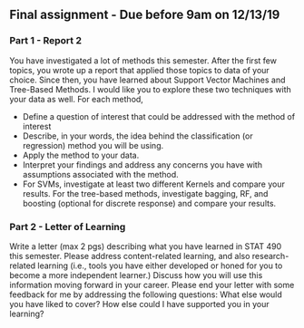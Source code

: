 ## Final assignment - Due before 9am on 12/13/19

### Part 1 - Report 2 

You have investigated a lot of methods this semester. After the first few topics, you wrote up a report that applied those topics to data of your choice. Since then, you have learned about Support Vector Machines and Tree-Based Methods. I would like you to explore these two techniques with your data as well. For each method, 

- Define a question of interest that could be addressed with the method of interest 
- Describe, in your words, the idea behind the classification (or regression) method you will be using. 
- Apply the method to your data. 
- Interpret your findings and address any concerns you have with assumptions associated with the method.  
- For SVMs, investigate at least two different Kernels and compare your results. For the tree-based methods, investigate bagging, RF, and boosting (optional for discrete response) and compare your results. 

### Part 2 - Letter of Learning 

Write a letter (max 2 pgs) describing what you have learned in STAT 490 this semester.  Please address content-related learning, and also research-related learning (i.e., tools you have either developed or honed for you to become a more independent learner.) Discuss how you will use this information moving forward in your career. Please end your letter with some feedback for me by addressing the following questions: What else would you have liked to cover? How else could I have supported you in your learning? 

